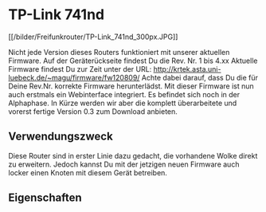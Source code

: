 # TP-Link 741nd
[[/bilder/Freifunkrouter/TP-Link_741nd_300px.JPG]]

Nicht jede Version dieses Routers funktioniert mit unserer aktuellen Firmware.
Auf der Geräterückseite findest Du die Rev. Nr. 1 bis 4.xx
Aktuelle Firmware findest Du zur Zeit unter der URL: http://krtek.asta.uni-luebeck.de/~magu/firmware/fw120809/
Achte dabei darauf, dass Du die für Deine Rev.Nr. korrekte Firmware herunterlädst.
Mit dieser Firmware ist nun auch erstmals ein Webinterface integriert. Es befindet sich noch in der Alphaphase.
In Kürze werden wir aber die komplett überarbeitete und vorerst fertige Version 0.3 zum Download anbieten.</span><br />

## Verwendungszweck
Diese Router sind in erster Linie dazu gedacht, die vorhandene Wolke direkt zu erweitern.
Jedoch kannst Du mit der jetzigen neuen Firmware auch locker einen Knoten mit diesem Gerät betreiben.

## Eigenschaften
